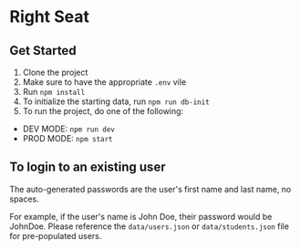 # Right Seat

## Get Started

1. Clone the project
2. Make sure to have the appropriate `.env` vile
3. Run `npm install`
4. To initialize the starting data, run `npm run db-init`
5. To run the project, do one of the following:
  - DEV MODE: `npm run dev`
  - PROD MODE: `npm start`


## To login to an existing user

The auto-generated passwords are the user's first name and last name, no spaces.

For example, if the user's name is John Doe, their password would be JohnDoe. Please reference the `data/users.json` or `data/students.json` file for pre-populated users.
